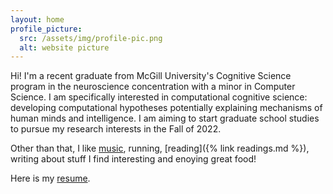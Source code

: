 ```yaml
---
layout: home
profile_picture:
  src: /assets/img/profile-pic.png
  alt: website picture
---
```


Hi! I'm a recent graduate from McGill University's Cognitive Science program in the neuroscience concentration with a minor in Computer Science. I am specifically interested in computational cognitive science: developing computational hypotheses potentially explaining mechanisms of human minds and intelligence. I am aiming to start graduate school studies to pursue my research interests in the Fall of 2022.

[//]: # (I will soon be starting a research/data science intership at === where I will be adressing questions about neurodegeneration and neuroinflammation in diseased brains.) 

Other than that, I like [music](https://soundcloud.com/solim-legris), running, [reading]({% link readings.md %}),  writing about stuff I find interesting and enoying great food!

Here is my [resume](/assets/resume/latest-cv.pdf).
